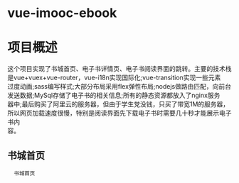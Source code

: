 # vue-imooc-ebook

# 项目概述

   这个项目实现了书城首页、电子书详情页、电子书阅读界面的跳转。主要的技术栈是vue+vuex+vue-router，vue-i18n实现国际化;vue-transition实现一些元素  
过度动画;sass编写样式;大部分布局采用flex弹性布局;nodejs做路由匹配，向前台发送数据;MySql存储了电子书的相关信息;所有的静态资源都放入了nginx服务  
器中;最后购买了阿里云的服务器，但由于学生党没钱，只买了带宽1M的服务器，所以网页加载速度很慢，特别是阅读界面先下载电子书时需要几十秒才能展示电子书内  
容。

## 书城首页

      书城首页

